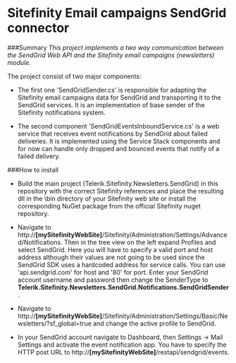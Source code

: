 # Sitefinity Email campaigns SendGrid connector

###Summary
_This project implements a two way communication between the SendGrid Web API and the Sitefinity email campaigns (newsletters) module._

The project consist of two major components:
* The first one 'SendGridSender.cs' is responsible for adapting the Sitefinity email campaigns data for SendGrid and transporting it to the SendGrid services. It is an implementation of base sender of the Sitefinity notifications system.

* The second component 'SendGridEventsInboundService.cs' is a web service that receives event notifications by SendGrid about failed deliveries. It is implemented using the Service Stack components and for now can handle only dropped and bounced events that notify of a failed delivery.

###How to install

* Build the main project (Telerik.Sitefinity.Newsletters.SendGrid) in this repository with the correct Sitefinity references and place the resulting dll in the \bin directory of your Sitefinity web site or install the corresponding NuGet package from the official Sitefinity nuget repository. 

* Navigate to http://__[mySitefinityWebSite]__/Sitefinity/Administration/Settings/Advanced/Notifications. Then in the tree view on the left expand Profiles and select SendGrid. Here you will have to specify a valid port and host address although their values are not going to be used since the SendGrid SDK uses a hardcoded address for service calls. You can use 'api.sendgrid.com' for host and '80' for port. Enter your SendGrid account username and password then change the SenderType to __Telerik.Sitefinity.Newsletters.SendGrid.Notifications.SendGridSender__.

* Navigate to http://__[mySitefinityWebSite]__/Sitefinity/Administration/Settings/Basic/Newsletters/?sf_global=true and change the active profile to SendGrid.

* In your SendGrid account navigate to Dashboard, then Settings -> Mail Settings and activate the event notification app. You have to specify the HTTP post URL to http://__[mySitefinityWebSite]__/restapi/sendgrid/events.

